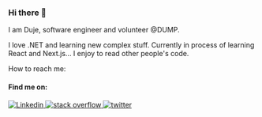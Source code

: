 ### Hi there 👋

I am Duje, software engineer and volunteer @DUMP.

I love .NET and learning new complex stuff. 
Currently in process of learning React and Next.js... 
I enjoy to read other people's code.

How to reach me:
#### Find me on:
<p dir="auto">
  <a href="https://www.linkedin.com/in/duje-%C5%A1ari%C4%87-a21216155/" target="_blank">
    <img src="https://img.shields.io/badge/LinkedIn-0077B5?style=for-the-badge&logo=linkedin&logoColor=white" alt="Linkedin" style="max-width: 100%;">
  </a>
  <a href="https://stackoverflow.com/users/16802410/duje-%c5%a0ari%c4%87" target="_blank">
    <img src="https://img.shields.io/badge/Stack_Overflow-FE7A16?style=for-the-badge&logo=stack-overflow&logoColor=white" alt="stack overflow" style="max-width: 100%;">
  </a>
  <a href="https://twitter.com/dujesaric996" target="_blank">
    <img src="https://img.shields.io/badge/Twitter-1DA1F2?style=for-the-badge&logo=twitter&logoColor=white" alt="twitter" style="max-width: 100%;">
  </a>
</p>
